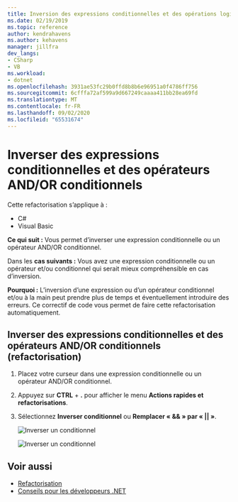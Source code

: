 ```yaml
---
title: Inversion des expressions conditionnelles et des opérations logiques
ms.date: 02/19/2019
ms.topic: reference
author: kendrahavens
ms.author: kehavens
manager: jillfra
dev_langs:
- CSharp
- VB
ms.workload:
- dotnet
ms.openlocfilehash: 3931ae53fc29b0ffd8b8b6e96951a0f4786ff756
ms.sourcegitcommit: 6cfffa72af599a9d667249caaaa411bb28ea69fd
ms.translationtype: MT
ms.contentlocale: fr-FR
ms.lasthandoff: 09/02/2020
ms.locfileid: "65531674"
---
```

# <a name="invert-conditional-expressions-and-conditional-andor-operators"></a>Inverser des expressions conditionnelles et des opérateurs AND/OR conditionnels

Cette refactorisation s’applique à :

- C#
- Visual Basic

**Ce qui suit :** Vous permet d’inverser une expression conditionnelle ou un opérateur AND/OR conditionnel.

Dans les **cas suivants :** Vous avez une expression conditionnelle ou un opérateur et/ou conditionnel qui serait mieux compréhensible en cas d’inversion.

**Pourquoi :** L’inversion d’une expression ou d’un opérateur conditionnel et/ou à la main peut prendre plus de temps et éventuellement introduire des erreurs. Ce correctif de code vous permet de faire cette refactorisation automatiquement.

## <a name="invert-conditional-expressions-and-conditional-andor-operators-refactoring"></a>Inverser des expressions conditionnelles et des opérateurs AND/OR conditionnels (refactorisation)

1. Placez votre curseur dans une expression conditionnelle ou un opérateur AND/OR conditionnel.
2. Appuyez sur **CTRL** + **.** pour afficher le menu **Actions rapides et refactorisations**.
3. Sélectionnez **Inverser conditionnel** ou **Remplacer « && » par « || »**.

    ![Inverser un conditionnel](media/invert-conditional.png)

    ![Inverser un conditionnel](media/invert-logical-operator.png)

## <a name="see-also"></a>Voir aussi

- [Refactorisation](../refactoring-in-visual-studio.md)
- [Conseils pour les développeurs .NET](../csharp-developer-productivity.md)
